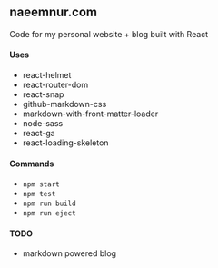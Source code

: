 ## naeemnur.com

Code for my personal website + blog built with React

#### Uses

- react-helmet
- react-router-dom
- react-snap
- github-markdown-css
- markdown-with-front-matter-loader
- node-sass
- react-ga
- react-loading-skeleton

#### Commands

- `npm start`
- `npm test`
- `npm run build`
- `npm run eject`

#### TODO

- markdown powered blog
